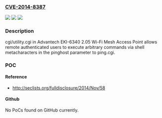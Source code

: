 ### [CVE-2014-8387](https://cve.mitre.org/cgi-bin/cvename.cgi?name=CVE-2014-8387)
![](https://img.shields.io/static/v1?label=Product&message=n%2Fa&color=blue)
![](https://img.shields.io/static/v1?label=Version&message=n%2Fa&color=blue)
![](https://img.shields.io/static/v1?label=Vulnerability&message=n%2Fa&color=brighgreen)

### Description

cgi/utility.cgi in Advantech EKI-6340 2.05 Wi-Fi Mesh Access Point allows remote authenticated users to execute arbitrary commands via shell metacharacters in the pinghost parameter to ping.cgi.

### POC

#### Reference
- http://seclists.org/fulldisclosure/2014/Nov/58

#### Github
No PoCs found on GitHub currently.

